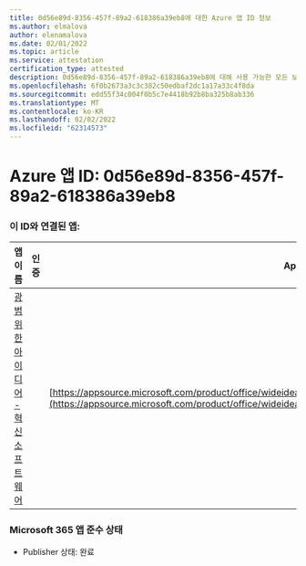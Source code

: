 ```yaml
---
title: 0d56e89d-8356-457f-89a2-618386a39eb8에 대한 Azure 앱 ID 정보
ms.author: elmalova
author: elenamalova
ms.date: 02/01/2022
ms.topic: article
ms.service: attestation
certification_type: attested
description: 0d56e89d-8356-457f-89a2-618386a39eb8에 대해 사용 가능한 모든 보안 및 규정 준수 정보입니다.
ms.openlocfilehash: 6f0b2673a3c3c382c50edbaf2dc1a17a33c4f8da
ms.sourcegitcommit: edd55f34c004f0b5c7e4418b92b8ba325b8ab336
ms.translationtype: MT
ms.contentlocale: ko-KR
ms.lasthandoff: 02/02/2022
ms.locfileid: "62314573"
---
```

# <a name="azure-app-id-0d56e89d-8356-457f-89a2-618386a39eb8"></a>Azure 앱 ID: 0d56e89d-8356-457f-89a2-618386a39eb8


### <a name="apps-associated-with-this-id"></a>이 ID와 연결된 앱:
| **앱 이름** | **인증** | **AppSource의 보기** |
|--------------|---------------|-----------------------|
| [광범위한 아이디어 - 혁신 소프트웨어](https://docs.microsoft.com/microsoft-365-app-certification/forward/wideideaspoweredbyidea2innovaitonswedenab.innovation_cloud_application) |  | [https://appsource.microsoft.com/product/office/wideideaspoweredbyidea2innovaitonswedenab.innovation_cloud_application](https://appsource.microsoft.com/product/office/wideideaspoweredbyidea2innovaitonswedenab.innovation_cloud_application) |

### <a name="microsoft-365-app-compliance-status"></a>Microsoft 365 앱 준수 상태
- Publisher 상태: 완료
